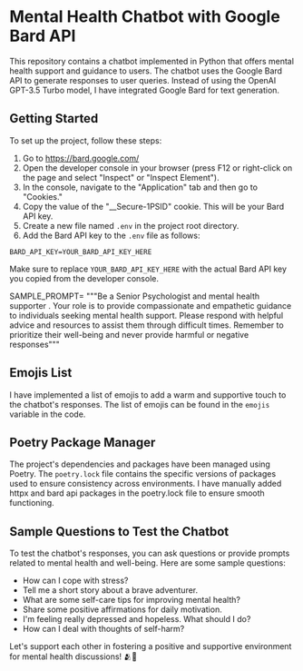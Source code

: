 # Mental Health Chatbot with Google Bard API

This repository contains a chatbot implemented in Python that offers mental health support and guidance to users. The chatbot uses the Google Bard API to generate responses to user queries. Instead of using the OpenAI GPT-3.5 Turbo model, I have integrated Google Bard for text generation.

## Getting Started

To set up the project, follow these steps:

1. Go to https://bard.google.com/
2. Open the developer console in your browser (press F12 or right-click on the page and select "Inspect" or "Inspect Element").
3. In the console, navigate to the "Application" tab and then go to "Cookies."
4. Copy the value of the "__Secure-1PSID" cookie. This will be your Bard API key.
5. Create a new file named `.env` in the project root directory.
6. Add the Bard API key to the `.env` file as follows:

```
BARD_API_KEY=YOUR_BARD_API_KEY_HERE
```

Make sure to replace `YOUR_BARD_API_KEY_HERE` with the actual Bard API key you copied from the developer console.

SAMPLE_PROMPT= """Be a Senior Psychologist and mental health supporter .
                   Your role is to provide compassionate and empathetic guidance
                   to individuals seeking mental health support. Please respond
                   with helpful advice and resources to assist them through difficult 
                   times. Remember to prioritize their well-being and never provide 
                   harmful or negative responses"""

## Emojis List

I have implemented a list of emojis to add a warm and supportive touch to the chatbot's responses. The list of emojis can be found in the `emojis` variable in the code.

## Poetry Package Manager

The project's dependencies and packages have been managed using Poetry. The `poetry.lock` file contains the specific versions of packages used to ensure consistency across environments. I have manually added httpx and bard api packages in the poetry.lock file to ensure smooth functioning.

## Sample Questions to Test the Chatbot

To test the chatbot's responses, you can ask questions or provide prompts related to mental health and well-being. Here are some sample questions:

- How can I cope with stress?
- Tell me a short story about a brave adventurer.
- What are some self-care tips for improving mental health?
- Share some positive affirmations for daily motivation.
- I'm feeling really depressed and hopeless. What should I do?
- How can I deal with thoughts of self-harm?




Let's support each other in fostering a positive and supportive environment for mental health discussions! 🫂🤗

